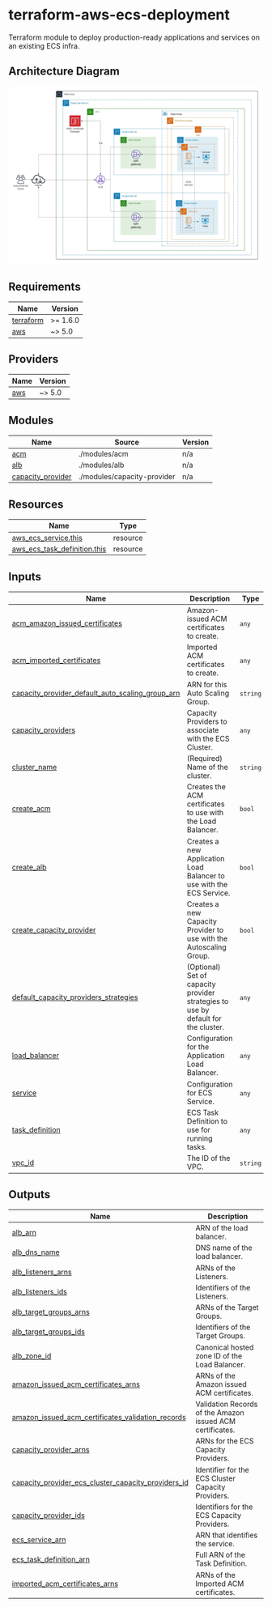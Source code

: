 <!-- BEGIN_TF_DOCS -->
# terraform-aws-ecs-deployment

Terraform module to deploy production-ready applications and services on an existing ECS infra.

## Architecture Diagram

![ECS Deployment Architecture Diagram](./diagrams/ecs-deployment-diagram.jpeg)

## Requirements

| Name | Version |
|------|---------|
| <a name="requirement_terraform"></a> [terraform](#requirement\_terraform) | >= 1.6.0 |
| <a name="requirement_aws"></a> [aws](#requirement\_aws) | ~> 5.0 |

## Providers

| Name | Version |
|------|---------|
| <a name="provider_aws"></a> [aws](#provider\_aws) | ~> 5.0 |

## Modules

| Name | Source | Version |
|------|--------|---------|
| <a name="module_acm"></a> [acm](#module\_acm) | ./modules/acm | n/a |
| <a name="module_alb"></a> [alb](#module\_alb) | ./modules/alb | n/a |
| <a name="module_capacity_provider"></a> [capacity\_provider](#module\_capacity\_provider) | ./modules/capacity-provider | n/a |

## Resources

| Name | Type |
|------|------|
| [aws_ecs_service.this](https://registry.terraform.io/providers/hashicorp/aws/latest/docs/resources/ecs_service) | resource |
| [aws_ecs_task_definition.this](https://registry.terraform.io/providers/hashicorp/aws/latest/docs/resources/ecs_task_definition) | resource |

## Inputs

| Name | Description | Type | Default | Required |
|------|-------------|------|---------|:--------:|
| <a name="input_acm_amazon_issued_certificates"></a> [acm\_amazon\_issued\_certificates](#input\_acm\_amazon\_issued\_certificates) | Amazon-issued ACM certificates to create. | `any` | `{}` | no |
| <a name="input_acm_imported_certificates"></a> [acm\_imported\_certificates](#input\_acm\_imported\_certificates) | Imported ACM certificates to create. | `any` | `{}` | no |
| <a name="input_capacity_provider_default_auto_scaling_group_arn"></a> [capacity\_provider\_default\_auto\_scaling\_group\_arn](#input\_capacity\_provider\_default\_auto\_scaling\_group\_arn) | ARN for this Auto Scaling Group. | `string` | `null` | no |
| <a name="input_capacity_providers"></a> [capacity\_providers](#input\_capacity\_providers) | Capacity Providers to associate with the ECS Cluster. | `any` | `{}` | no |
| <a name="input_cluster_name"></a> [cluster\_name](#input\_cluster\_name) | (Required) Name of the cluster. | `string` | n/a | yes |
| <a name="input_create_acm"></a> [create\_acm](#input\_create\_acm) | Creates the ACM certificates to use with the Load Balancer. | `bool` | `false` | no |
| <a name="input_create_alb"></a> [create\_alb](#input\_create\_alb) | Creates a new Application Load Balancer to use with the ECS Service. | `bool` | `true` | no |
| <a name="input_create_capacity_provider"></a> [create\_capacity\_provider](#input\_create\_capacity\_provider) | Creates a new Capacity Provider to use with the Autoscaling Group. | `bool` | `true` | no |
| <a name="input_default_capacity_providers_strategies"></a> [default\_capacity\_providers\_strategies](#input\_default\_capacity\_providers\_strategies) | (Optional) Set of capacity provider strategies to use by default for the cluster. | `any` | `[]` | no |
| <a name="input_load_balancer"></a> [load\_balancer](#input\_load\_balancer) | Configuration for the Application Load Balancer. | `any` | `{}` | no |
| <a name="input_service"></a> [service](#input\_service) | Configuration for ECS Service. | `any` | n/a | yes |
| <a name="input_task_definition"></a> [task\_definition](#input\_task\_definition) | ECS Task Definition to use for running tasks. | `any` | n/a | yes |
| <a name="input_vpc_id"></a> [vpc\_id](#input\_vpc\_id) | The ID of the VPC. | `string` | n/a | yes |

## Outputs

| Name | Description |
|------|-------------|
| <a name="output_alb_arn"></a> [alb\_arn](#output\_alb\_arn) | ARN of the load balancer. |
| <a name="output_alb_dns_name"></a> [alb\_dns\_name](#output\_alb\_dns\_name) | DNS name of the load balancer. |
| <a name="output_alb_listeners_arns"></a> [alb\_listeners\_arns](#output\_alb\_listeners\_arns) | ARNs of the Listeners. |
| <a name="output_alb_listeners_ids"></a> [alb\_listeners\_ids](#output\_alb\_listeners\_ids) | Identifiers of the Listeners. |
| <a name="output_alb_target_groups_arns"></a> [alb\_target\_groups\_arns](#output\_alb\_target\_groups\_arns) | ARNs of the Target Groups. |
| <a name="output_alb_target_groups_ids"></a> [alb\_target\_groups\_ids](#output\_alb\_target\_groups\_ids) | Identifiers of the Target Groups. |
| <a name="output_alb_zone_id"></a> [alb\_zone\_id](#output\_alb\_zone\_id) | Canonical hosted zone ID of the Load Balancer. |
| <a name="output_amazon_issued_acm_certificates_arns"></a> [amazon\_issued\_acm\_certificates\_arns](#output\_amazon\_issued\_acm\_certificates\_arns) | ARNs of the Amazon issued ACM certificates. |
| <a name="output_amazon_issued_acm_certificates_validation_records"></a> [amazon\_issued\_acm\_certificates\_validation\_records](#output\_amazon\_issued\_acm\_certificates\_validation\_records) | Validation Records of the Amazon issued ACM certificates. |
| <a name="output_capacity_provider_arns"></a> [capacity\_provider\_arns](#output\_capacity\_provider\_arns) | ARNs for the ECS Capacity Providers. |
| <a name="output_capacity_provider_ecs_cluster_capacity_providers_id"></a> [capacity\_provider\_ecs\_cluster\_capacity\_providers\_id](#output\_capacity\_provider\_ecs\_cluster\_capacity\_providers\_id) | Identifier for the ECS Cluster Capacity Providers. |
| <a name="output_capacity_provider_ids"></a> [capacity\_provider\_ids](#output\_capacity\_provider\_ids) | Identifiers for the ECS Capacity Providers. |
| <a name="output_ecs_service_arn"></a> [ecs\_service\_arn](#output\_ecs\_service\_arn) | ARN that identifies the service. |
| <a name="output_ecs_task_definition_arn"></a> [ecs\_task\_definition\_arn](#output\_ecs\_task\_definition\_arn) | Full ARN of the Task Definition. |
| <a name="output_imported_acm_certificates_arns"></a> [imported\_acm\_certificates\_arns](#output\_imported\_acm\_certificates\_arns) | ARNs of the Imported ACM certificates. |
<!-- END_TF_DOCS -->
